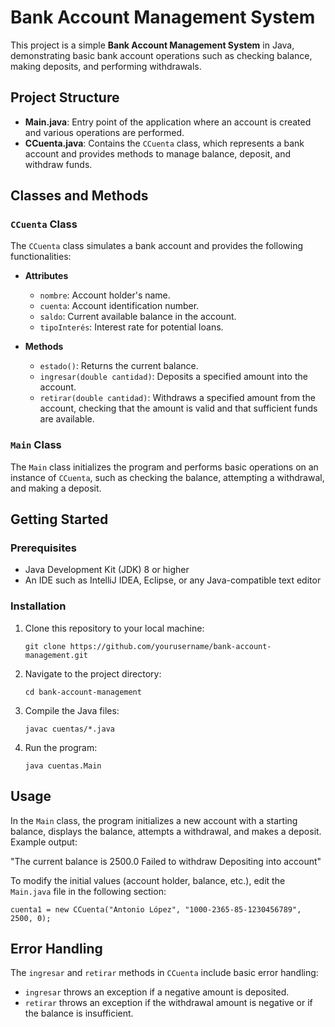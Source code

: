 # Bank Account Management System

This project is a simple **Bank Account Management System** in Java, demonstrating basic bank account operations such as checking balance, making deposits, and performing withdrawals.

## Project Structure

- **Main.java**: Entry point of the application where an account is created and various operations are performed.
- **CCuenta.java**: Contains the `CCuenta` class, which represents a bank account and provides methods to manage balance, deposit, and withdraw funds.

## Classes and Methods

### `CCuenta` Class

The `CCuenta` class simulates a bank account and provides the following functionalities:

- **Attributes**
  - `nombre`: Account holder's name.
  - `cuenta`: Account identification number.
  - `saldo`: Current available balance in the account.
  - `tipoInterés`: Interest rate for potential loans.

- **Methods**
  - `estado()`: Returns the current balance.
  - `ingresar(double cantidad)`: Deposits a specified amount into the account.
  - `retirar(double cantidad)`: Withdraws a specified amount from the account, checking that the amount is valid and that sufficient funds are available.
  
### `Main` Class

The `Main` class initializes the program and performs basic operations on an instance of `CCuenta`, such as checking the balance, attempting a withdrawal, and making a deposit.

## Getting Started

### Prerequisites

- Java Development Kit (JDK) 8 or higher
- An IDE such as IntelliJ IDEA, Eclipse, or any Java-compatible text editor

### Installation

1. Clone this repository to your local machine:

   `git clone https://github.com/yourusername/bank-account-management.git`

2. Navigate to the project directory:

   `cd bank-account-management`

3. Compile the Java files:

   `javac cuentas/*.java`

4. Run the program:

   `java cuentas.Main`

## Usage

In the `Main` class, the program initializes a new account with a starting balance, displays the balance, attempts a withdrawal, and makes a deposit. Example output:

"The current balance is 2500.0 Failed to withdraw Depositing into account"

To modify the initial values (account holder, balance, etc.), edit the `Main.java` file in the following section:

`cuenta1 = new CCuenta("Antonio López", "1000-2365-85-1230456789", 2500, 0);`

## Error Handling

The `ingresar` and `retirar` methods in `CCuenta` include basic error handling:

- `ingresar` throws an exception if a negative amount is deposited.
- `retirar` throws an exception if the withdrawal amount is negative or if the balance is insufficient.
